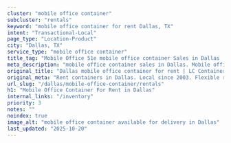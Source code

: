 ```yaml
---
cluster: "mobile office container"
subcluster: "rentals"
keyword: "mobile office container for rent Dallas, TX"
intent: "Transactional-Local"
page_type: "Location-Product"
city: "Dallas, TX"
service_type: "mobile office container"
title_tag: "Mobile Office 51e mobile office container Sales in Dallas | LC Container"
meta_description: "mobile office container sales in Dallas. Mobile office containers for workspace solutions. Fast delivery, competitive pricing. Serving mobile office container area. Quote ID: UCW. Call (214) 524-4168 for your free quote today."
original_title: "Dallas mobile office container for rent | LC Container"
original_meta: "Rent containers in Dallas. Local since 2003. Flexible rental terms. Same-week delivery available. Get your free quote — call (214) 524-4168 today."
url_slug: "/dallas/mobile-office-container/rentals"
h1: "Mobile Office Container For Rent in Dallas"
internal_links: "/inventory"
priority: 3
notes: ""
noindex: true
image_alt: "mobile office container available for delivery in Dallas"
last_updated: "2025-10-20"
---
```


<!-- TODO: Add unique city/inventory copy, images, and internal links here. -->
